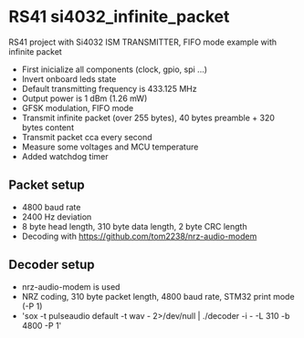 # RS41 si4032_infinite_packet

RS41 project with Si4032 ISM TRANSMITTER, FIFO mode example with infinite packet
* First inicialize all components (clock, gpio, spi ...)
* Invert onboard leds state
* Default transmitting frequency is 433.125 MHz
* Output power is 1 dBm (1.26 mW)
* GFSK modulation, FIFO mode
* Transmit infinite packet (over 255 bytes), 40 bytes preamble + 320 bytes content
* Transmit packet cca every second
* Measure some voltages and MCU temperature
* Added watchdog timer

## Packet setup
* 4800 baud rate
* 2400 Hz deviation
* 8 byte head length, 310 byte data length, 2 byte CRC length
* Decoding with https://github.com/tom2238/nrz-audio-modem

## Decoder setup
* nrz-audio-modem is used
* NRZ coding, 310 byte packet length, 4800 baud rate, STM32 print mode (-P 1)
* 'sox -t pulseaudio default -t wav - 2>/dev/null | ./decoder -i - -L 310 -b 4800 -P 1'
